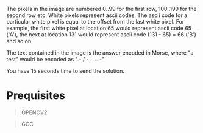 The pixels in the image are numbered 0..99 for the first row, 100..199 for the second row etc. White pixels represent ascii codes. The ascii code for a particular white pixel is equal to the offset from the last white pixel. For example, the first white pixel at location 65 would represent ascii code 65 ('A'), the next at location 131 would represent ascii code (131 - 65) = 66 ('B') and so on.

The text contained in the image is the answer encoded in Morse, where "a test" would be encoded as ".- / - . ... -"


You have 15 seconds time to send the solution.

<h1> Prequisites </h1>

>OPENCV2

>GCC
